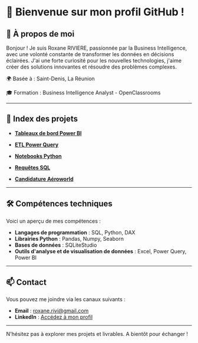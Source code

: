 # 👋 Bienvenue sur mon profil GitHub !

## 🎯 À propos de moi
Bonjour ! Je suis Roxane RIVIERE, passionnée par la Business Intelligence, avec une volonté constante de transformer les données en décisions éclairées.
J'ai une forte curiosité pour les nouvelles technologies, j'aime créer des solutions innovantes et résoudre des problèmes complexes.  

🌍 Basée à : Saint-Denis, La Réunion

🎓 Formation : Business Intelligence Analyst - OpenClassrooms

---

## 📑 Index des projets
- **[Tableaux de bord Power BI](https://github.com/Roxane-R/POWER-BI)**

- **[ETL Power Query](https://github.com/Roxane-R/POWER-QUERY)**

- **[Notebooks Python](https://github.com/Roxane-R/PYTHON)**

- **[Requêtes SQL](https://github.com/Roxane-R/SQL)**

- **[Candidature Aéroworld](https://github.com/Roxane-R/AEROWORLD)**

---

## 🛠️ Compétences techniques
Voici un aperçu de mes compétences :
- **Langages de programmation** : SQL, Python, DAX
- **Librairies Python** : Pandas, Numpy, Seaborn
- **Bases de données** : SQLiteStudio
- **Outils d'analyse et de visualisation de données** : Excel, Power Query, Power BI
   
---

## 📫 Contact
Vous pouvez me joindre via les canaux suivants :
- **Email** : roxane.rivi@gmail.com
- **LinkedIn** : [Accédez à mon profil](https://www.linkedin.com/in/roxane-riviere/)

---
N'hésitez pas à explorer mes projets et livrables. A bientôt pour échanger ! 
